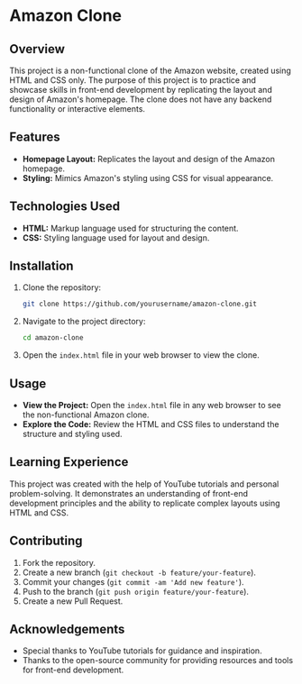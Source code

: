 # Amazon Clone

## Overview

This project is a non-functional clone of the Amazon website, created using HTML and CSS only. The purpose of this project is to practice and showcase skills in front-end development by replicating the layout and design of Amazon's homepage. The clone does not have any backend functionality or interactive elements.

## Features

- **Homepage Layout:** Replicates the layout and design of the Amazon homepage.
- **Styling:** Mimics Amazon's styling using CSS for visual appearance.

## Technologies Used

- **HTML:** Markup language used for structuring the content.
- **CSS:** Styling language used for layout and design.

## Installation

1. Clone the repository:
    ```bash
    git clone https://github.com/yourusername/amazon-clone.git
    ```
2. Navigate to the project directory:
    ```bash
    cd amazon-clone
    ```
3. Open the `index.html` file in your web browser to view the clone.

## Usage

- **View the Project:** Open the `index.html` file in any web browser to see the non-functional Amazon clone.
- **Explore the Code:** Review the HTML and CSS files to understand the structure and styling used.

## Learning Experience

This project was created with the help of YouTube tutorials and personal problem-solving. It demonstrates an understanding of front-end development principles and the ability to replicate complex layouts using HTML and CSS.

## Contributing

1. Fork the repository.
2. Create a new branch (`git checkout -b feature/your-feature`).
3. Commit your changes (`git commit -am 'Add new feature'`).
4. Push to the branch (`git push origin feature/your-feature`).
5. Create a new Pull Request.

## Acknowledgements

- Special thanks to YouTube tutorials for guidance and inspiration.
- Thanks to the open-source community for providing resources and tools for front-end development.

